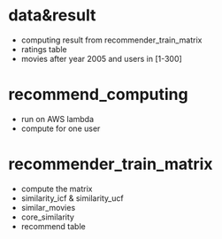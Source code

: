 # data&result
- computing result from recommender_train_matrix
- ratings table 
- movies after year 2005 and users in [1-300]

# recommend_computing
- run on AWS lambda
- compute for one user

# recommender_train_matrix
- compute the matrix
- similarity_icf & similarity_ucf
- similar_movies
- core_similarity
- recommend table
